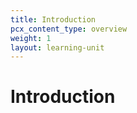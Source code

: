 ```yaml
---
title: Introduction
pcx_content_type: overview
weight: 1
layout: learning-unit
---
```


# Introduction